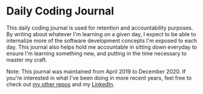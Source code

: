 # Daily Coding Journal
This daily coding journal is used for retention and accountability purposes. By writing about
whatever I'm learning on a given day, I expect to be able to internalize more of the software
development concepts I'm exposed to each day. This journal also helps hold me accountable
in sitting down everyday to ensure I'm learning something new, and putting in the time
necessary to master my craft.

Note: This journal was maintained from April 2019 to December 2020. If you're interested in what I've been doing in more recent years, feel free to check out [my other repos](https://github.com/camchardukian?tab=repositories) and my [LinkedIn](https://www.linkedin.com/in/cameron-chardukian/).
